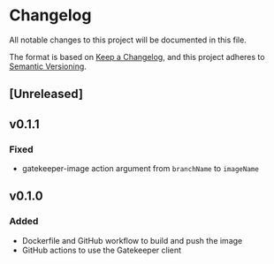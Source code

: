 # Changelog

All notable changes to this project will be documented in this file.

The format is based on [Keep a Changelog](https://keepachangelog.com/en/1.0.0/),
and this project adheres to [Semantic Versioning](https://semver.org/spec/v2.0.0.html).

## [Unreleased]

## v0.1.1

### Fixed

- gatekeeper-image action argument from `branchName` to `imageName`

## v0.1.0

### Added

- Dockerfile and GitHub workflow to build and push the image
- GitHub actions to use the Gatekeeper client
